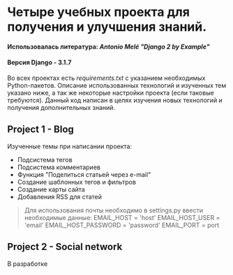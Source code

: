 # Четыре учебных проекта для получения и улучшения знаний.
#### Использовалась литература: _Antonio Melé "Django 2 by Example"_
#### Версия Django - 3.1.7

Во всех проектах есть _requirements.txt_ с указанием необходимых Python-пакетов. Описание использованных технологий и изученных тем указано ниже, а так же некоторые настройки проекта (если таковые требуются). 
Данный код написан в целях изучения новых технологий и получения дополнительных знаний. 

## Project 1 - Blog

Изученные темы при написании проекта:
- Подсистема тегов
- Подсистема комментариев
- Функция "Поделиться статьей через e-mail"
- Создание шаблонных тегов и фильтров
- Создание карты сайта
- Добавления RSS для статей

> Для использования почты необходимо в settings.py ввести необходимые данные:
EMAIL_HOST = 'host'
EMAIL_HOST_USER = 'email'
EMAIL_HOST_PASSWORD = 'password'
EMAIL_PORT = port

## Project 2 - Social network

В разработке